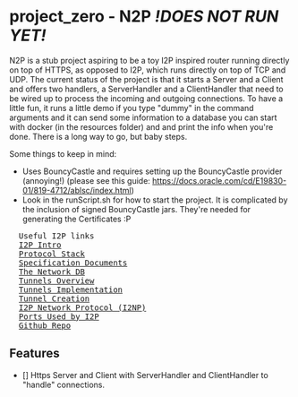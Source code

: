 # project_zero - N2P  ***!DOES NOT RUN YET!***

N2P is a stub project aspiring to be a toy I2P inspired router running directly on top of HTTPS, as opposed to I2P, which runs directly on top of TCP and UDP. The current status of the project is that it starts a Server and a Client and offers two handlers, a ServerHandler and a ClientHandler that need to be wired up to process the incoming and outgoing connections. To have a little fun, it runs a little demo if you type "dummy" in the command arguments and it can send some information to a database you can start with docker (in the resources folder) and and print the info when you're done. There is a long way to go, but baby steps.

Some things to keep in mind:
- Uses BouncyCastle and requires setting up the BouncyCastle provider (annoying!)
  (please see this guide: https://docs.oracle.com/cd/E19830-01/819-4712/ablsc/index.html)
- Look in the runScript.sh for how to start the project. It is complicated by the inclusion of signed BouncyCastle jars. They're needed for generating the Certificates :P

<pre>
  Useful I2P links
  <a href="https://geti2p.net/en/about/intro">I2P Intro</a>
  <a href="https://geti2p.net/en/docs/protocol">Protocol Stack</a>
  <a href="http://www.i2p.to/spec">Specification Documents</a>
  <a href="https://geti2p.net/en/docs/how/network-database">The Network DB</a>
  <a href="https://geti2p.net/en/docs/how/tunnel-routing">Tunnels Overview</a>
  <a href="https://geti2p.net/en/docs/tunnels/implementation">Tunnels Implementation</a>
  <a href="https://geti2p.net/spec/tunnel-creation">Tunnel Creation</a>
  <a href="https://geti2p.net/spec/i2np">I2P Network Protocol (I2NP)</a>
  <a href="https://geti2p.net/en/docs/ports">Ports Used by I2P</a>
  <a href="https://github.com/i2p/i2p.i2p">Github Repo</a>
</pre>


## Features
- [] Https Server and Client with ServerHandler and ClientHandler to "handle" connections.
